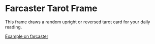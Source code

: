 # Farcaster Tarot Frame

This frame draws a random upright or reversed tarot card for your daily reading.

[Example on farcaster](https://warpcast.com/riotgoools/0x87585135)